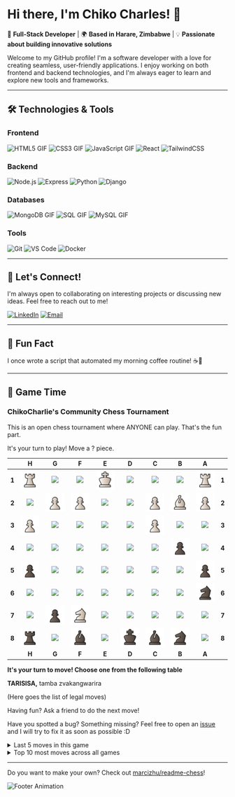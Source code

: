 # Hi there, I'm Chiko Charles! 👋

🚀 **Full-Stack Developer** | 🌍 **Based in Harare, Zimbabwe** | 💡 **Passionate about building innovative solutions**

Welcome to my GitHub profile! I'm a software developer with a love for creating seamless, user-friendly applications. I enjoy working on both frontend and backend technologies, and I'm always eager to learn and explore new tools and frameworks.

---

## 🛠️ **Technologies & Tools**

### Frontend
![HTML5 GIF](https://skillicons.dev/icons?i=html)
![CSS3 GIF](https://skillicons.dev/icons?i=css)
![JavaScript GIF](https://skillicons.dev/icons?i=javascript)
![React](https://skillicons.dev/icons?i=react)
![TailwindCSS](https://skillicons.dev/icons?i=tailwind)

### Backend
![Node.js](https://skillicons.dev/icons?i=nodejs)
![Express](https://skillicons.dev/icons?i=express)
![Python](https://skillicons.dev/icons?i=python)
![Django](https://skillicons.dev/icons?i=django)

### Databases
![MongoDB GIF](https://skillicons.dev/icons?i=mongodb)
![SQL GIF](https://skillicons.dev/icons?i=postgresql)
![MySQL GIF](https://skillicons.dev/icons?i=mysql)

### Tools
![Git](https://skillicons.dev/icons?i=git)
![VS Code](https://skillicons.dev/icons?i=vscode)
![Docker](https://skillicons.dev/icons?i=docker)

---

## 🌟 **Let's Connect!**

I'm always open to collaborating on interesting projects or discussing new ideas. Feel free to reach out to me!

[![LinkedIn](https://img.shields.io/badge/-LinkedIn-0A66C2?style=flat-square&logo=linkedin&logoColor=white)](https://www.linkedin.com/in/chikocharles/)
[![Email](https://img.shields.io/badge/-Email-D14836?style=flat-square&logo=gmail&logoColor=white)](mailto:charliechicco@gmail.com)

---

## 🎉 **Fun Fact**

I once wrote a script that automated my morning coffee routine! ☕🤖

---
## 🚀 **Game Time**

### ChikoCharlie's Community Chess Tournament
This is an open chess tournament where ANYONE can play. That's the fun part.

It's your turn to play! Move a <!-- BEGIN TURN -->?<!-- END TURN --> piece.

<!-- BEGIN CHESS BOARD -->
|   | H | G | F | E | D | C | B | A |   |
|---|:-:|:-:|:-:|:-:|:-:|:-:|:-:|:-:|:-:|
| **1** | <img src="img/white/rook.svg" width=50px> | <img src="img/blank.png" width=50px> | <img src="img/blank.png" width=50px> | <img src="img/white/king.svg" width=50px> | <img src="img/blank.png" width=50px> | <img src="img/blank.png" width=50px> | <img src="img/blank.png" width=50px> | <img src="img/white/rook.svg" width=50px> | **1** |
| **2** | <img src="img/blank.png" width=50px> | <img src="img/white/pawn.svg" width=50px> | <img src="img/white/pawn.svg" width=50px> | <img src="img/blank.png" width=50px> | <img src="img/blank.png" width=50px> | <img src="img/white/pawn.svg" width=50px> | <img src="img/white/bishop.svg" width=50px> | <img src="img/white/pawn.svg" width=50px> | **2** |
| **3** | <img src="img/white/pawn.svg" width=50px> | <img src="img/blank.png" width=50px> | <img src="img/blank.png" width=50px> | <img src="img/blank.png" width=50px> | <img src="img/blank.png" width=50px> | <img src="img/white/pawn.svg" width=50px> | <img src="img/blank.png" width=50px> | <img src="img/blank.png" width=50px> | **3** |
| **4** | <img src="img/blank.png" width=50px> | <img src="img/blank.png" width=50px> | <img src="img/blank.png" width=50px> | <img src="img/blank.png" width=50px> | <img src="img/blank.png" width=50px> | <img src="img/blank.png" width=50px> | <img src="img/black/pawn.svg" width=50px> | <img src="img/blank.png" width=50px> | **4** |
| **5** | <img src="img/black/pawn.svg" width=50px> | <img src="img/blank.png" width=50px> | <img src="img/blank.png" width=50px> | <img src="img/blank.png" width=50px> | <img src="img/blank.png" width=50px> | <img src="img/blank.png" width=50px> | <img src="img/blank.png" width=50px> | <img src="img/black/pawn.svg" width=50px> | **5** |
| **6** | <img src="img/blank.png" width=50px> | <img src="img/blank.png" width=50px> | <img src="img/blank.png" width=50px> | <img src="img/blank.png" width=50px> | <img src="img/blank.png" width=50px> | <img src="img/blank.png" width=50px> | <img src="img/blank.png" width=50px> | <img src="img/black/knight.svg" width=50px> | **6** |
| **7** | <img src="img/blank.png" width=50px> | <img src="img/black/pawn.svg" width=50px> | <img src="img/white/knight.svg" width=50px> | <img src="img/blank.png" width=50px> | <img src="img/blank.png" width=50px> | <img src="img/blank.png" width=50px> | <img src="img/blank.png" width=50px> | <img src="img/blank.png" width=50px> | **7** |
| **8** | <img src="img/black/rook.svg" width=50px> | <img src="img/blank.png" width=50px> | <img src="img/black/bishop.svg" width=50px> | <img src="img/blank.png" width=50px> | <img src="img/black/king.svg" width=50px> | <img src="img/black/bishop.svg" width=50px> | <img src="img/black/knight.svg" width=50px> | <img src="img/blank.png" width=50px> | **8** |
|   | **H** | **G** | **F** | **E** | **D** | **C** | **B** | **A** |   |
<!-- END CHESS BOARD -->

**It's your turn to move! Choose one from the following table**

**TARISISA,** tamba zvakangwarira
<!-- BEGIN MOVES LIST -->
(Here goes the list of legal moves)
<!-- END MOVES LIST -->

Having fun? Ask a friend to do the next move!

Have you spotted a bug? Something missing? Feel free to open an [issue](https://github.com/marcizhu/readme-chess/issues) and I will try to fix it as soon as possible :D


<details>
  <summary>Last 5 moves in this game</summary>
<!-- BEGIN LAST MOVES -->
(Here goes the list of the last 5 moves)
<!-- END LAST MOVES -->
</details>

<details>
  <summary>Top 10 most moves across all games</summary>
<!-- BEGIN TOP MOVES -->
(Here goes the top 10 most moves)
<!-- END TOP MOVES -->
</details>

---

Do you want to make your own? Check out [marcizhu/readme-chess](https://github.com/marcizhu/readme-chess)!

![Footer Animation](https://via.placeholder.com/800x100.gif?text=Thanks+for+visiting!+🚀)
